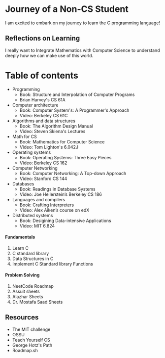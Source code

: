 # Journey of a Non-CS Student

I am excited to embark on my journey to learn the C programming language!

## Reflections on Learning
I really want to Integrate Mathematics with Computer Science to understand deeply how we can make use of this world.


# Table of contents
- Programming
  - Book: Structure and Interpolation of Computer Programs
  - Brian Harvey's CS 61A
- Computer architecture
  - Book: Computer System's: A Programmer's Approach
  - Video: Berkeley CS 61C
- Algorithms and data structures
  - Book: The Algorithm Design Manual
  - Video: Steven Skiena's Lectures
- Math for CS
  - Book: Mathematics for Computer Science
  - Video: Tom Lighton's 6.042J
- Operating systems
  - Book: Operating Systems: Three Easy Pieces
  - Video: Berkeley CS 162
- Computer Networking
  - Book: Computer Networking: A Top-down Approach
  - Video: Stanford CS 144
- Databases
  - Book: Readings in Database Systems
  - Video: Joe Hellerstein’s Berkeley CS 186
- Languages and compilers
  - Book: Crafting Interpreters
  - Video: Alex Aiken’s course on edX 
- Distributed systems
  - Book: Desigining Data-intensive Applications
  - Video: MIT 6.824

#### Fundamentals
<ol>
    <li>Learn C</li>
    <li>C standard library</li>
    <li>Data Structures in C</li>
    <li>Implement C Standard library Functions</li>
</ol>

#### Problem Solving
1. NeetCode Roadmap
2. Assuit sheets
3. Alazhar Sheets
4. Dr. Mostafa Saad Sheets
    
## Resources
- The MIT challenge
- OSSU
- Teach Yourself CS
- George Hotz's Path
- Roadmap.sh
